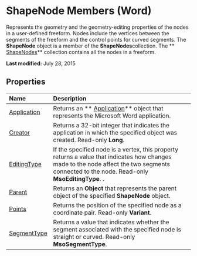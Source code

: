 
# ShapeNode Members (Word)
Represents the geometry and the geometry-editing properties of the nodes in a user-defined freeform. Nodes include the vertices between the segments of the freeform and the control points for curved segments. The  **ShapeNode** object is a member of the **ShapeNodes**collection. The  ** [ShapeNodes](f2e13db2-102f-1a14-fd7a-d179f63e513e.md)** collection contains all the nodes in a freeform.

 **Last modified:** July 28, 2015


## Properties



|**Name**|**Description**|
|:-----|:-----|
| [Application](6d9efca5-c8d6-ea2b-89cb-0e91f5924cd5.md)|Returns an  ** [Application](d1cf6f8f-4e88-bf01-93b4-90a83f79cb44.md)** object that represents the Microsoft Word application.|
| [Creator](3dbd3e9c-a394-aabf-8cfb-56f7eba198ff.md)|Returns a 32-bit integer that indicates the application in which the specified object was created. Read-only  **Long**.|
| [EditingType](ac490e3c-3938-a1db-50b5-ec667061f711.md)|If the specified node is a vertex, this property returns a value that indicates how changes made to the node affect the two segments connected to the node. Read-only  **MsoEditingType**. .|
| [Parent](901c0ee1-24fb-9768-2a52-c94a03c28fd1.md)|Returns an  **Object** that represents the parent object of the specified **ShapeNode** object.|
| [Points](2d64956f-1ba5-66d0-c4db-cf54c594ca0c.md)|Returns the position of the specified node as a coordinate pair. Read-only  **Variant**.|
| [SegmentType](d6872a73-6021-8a93-5b1f-95e3349cc818.md)|Returns a value that indicates whether the segment associated with the specified node is straight or curved. Read-only  **MsoSegmentType**.|
